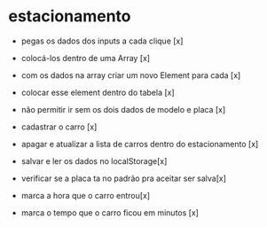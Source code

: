 # estacionamento

- pegas os dados dos inputs a cada clique [x]

- colocá-los dentro de uma Array [x]

- com os dados na array criar um novo Element para cada [x]

- colocar esse element dentro do tabela [x]

- não permitir ir sem os dois dados de modelo e placa [x]

- cadastrar o carro [x]

- apagar e atualizar a lista de carros dentro do estacionamento [x]

- salvar e ler os dados no localStorage[x]

- verificar se a placa ta no padrão pra aceitar ser salva[x]

- marca a hora que o carro entrou[x]

- marca o tempo que o carro ficou em minutos [x]

